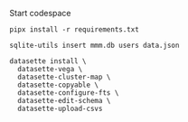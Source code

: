 Start codespace


```
pipx install -r requirements.txt
```


```
sqlite-utils insert mmm.db users data.json
```

```
datasette install \
  datasette-vega \
  datasette-cluster-map \
  datasette-copyable \
  datasette-configure-fts \
  datasette-edit-schema \
  datasette-upload-csvs
```